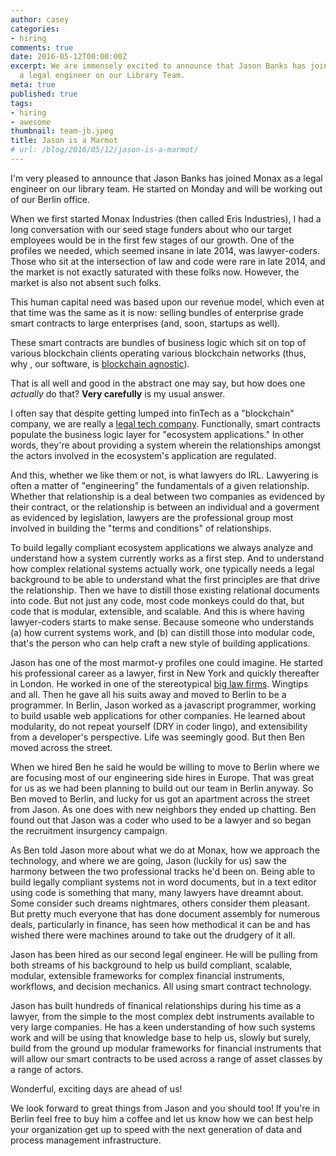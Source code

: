 ```yaml
---
author: casey
categories:
- hiring
comments: true
date: 2016-05-12T00:00:00Z
excerpt: We are immensely excited to announce that Jason Banks has joined Monax as
  a legal engineer on our Library Team.
meta: true
published: true
tags:
- hiring
- awesome
thumbnail: team-jb.jpeg
title: Jason is a Marmot
# url: /blog/2016/05/12/jason-is-a-marmot/
---
```


I'm very pleased to announce that Jason Banks has joined Monax as a legal engineer on our library team. He started on Monday and will be working out of our Berlin office.

When we first started Monax Industries (then called Eris Industries), I had a long conversation with our seed stage funders about who our target employees would be in the first few stages of our growth. One of the profiles we needed, which seemed insane in late 2014, was lawyer-coders. Those who sit at the intersection of law and code were rare in late 2014, and the market is not exactly saturated with these folks now. However, the market is also not absent such folks.

This human capital need was based upon our revenue model, which even at that time was the same as it is now: selling bundles of enterprise grade smart contracts to large enterprises (and, soon, startups as well).

These smart contracts are bundles of business logic which sit on top of various blockchain clients operating various blockchain networks (thus, why , our software, is [blockchain agnostic](/2016/04/03/wtf-is-eris/)).

That is all well and good in the abstract one may say, but how does one *actually* do that? **Very carefully** is my usual answer.

I often say that despite getting lumped into finTech as a "blockchain" company, we are really a [legal tech company](/2015/09/15/smart-contracts-intro/). Functionally, smart contracts populate the business logic layer for "ecosystem applications." In other words, they're about providing a system wherein the relationships amongst the actors involved in the ecosystem's application are regulated.

And this, whether we like them or not, is what lawyers do IRL. Lawyering is often a matter of "engineering" the fundamentals of a given relationship. Whether that relationship is a deal between two companies as evidenced by their contract, or the relationship is between an individual and a goverment as evidenced by legislation, lawyers are the professional group most involved in building the "terms and conditions" of relationships.

To build legally compliant ecosystem applications we always analyze and understand how a system currently works as a first step. And to understand how complex relational systems actually work, one typically needs a legal background to be able to understand what the first principles are that drive the relationship. Then we have to distill those existing relational documents into code. But not just any code, most code monkeys could do that, but code that is modular, extensible, and scalable. And this is where having lawyer-coders starts to make sense. Because someone who understands (a) how current systems work, and (b) can distill those into modular code, that's the person who can help craft a new style of building applications.

Jason has one of the most marmot-y profiles one could imagine. He started his professional career as a lawyer, first in New York and quickly thereafter in London. He worked in one of the stereotypical [big law firms](http://lifeinbiglaw.tumblr.com/). Wingtips and all. Then he gave all his suits away and moved to Berlin to be a programmer. In Berlin, Jason worked as a javascript programmer, working to build usable web applications for other companies. He learned about modularity, do not repeat yourself (DRY in coder lingo), and extensibility from a developer's perspective. Life was seemingly good. But then Ben moved across the street.

When we hired Ben he said he would be willing to move to Berlin where we are focusing most of our engineering side hires in Europe. That was great for us as we had been planning to build out our team in Berlin anyway. So Ben moved to Berlin, and lucky for us got an apartment across the street from Jason. As one does with new neighbors they ended up chatting. Ben found out that Jason was a coder who used to be a lawyer and so began the recruitment insurgency campaign.

As Ben told Jason more about what we do at Monax, how we approach the technology, and where we are going, Jason (luckily for us) saw the harmony between the two professional tracks he'd been on. Being able to build legally compliant systems not in word documents, but in a text editor using code is something that many, many lawyers have dreamnt about. Some consider such dreams nightmares, others consider them pleasant. But pretty much everyone that has done document assembly for numerous deals, particularly in finance, has seen how methodical it can be and has wished there were machines around to take out the drudgery of it all.

Jason has been hired as our second legal engineer. He will be pulling from both streams of his background to help us build compliant, scalable, modular, extensible frameworks for complex financial instruments, workflows, and decision mechanics. All using smart contract technology.

Jason has built hundreds of finanical relationships during his time as a lawyer, from the simple to the most complex debt instruments available to very large companies. He has a keen understanding of how such systems work and will be using that knowledge base to help us, slowly but surely, build from the ground up modular frameworks for financial instruments that will allow our smart contracts to be used across a range of asset classes by a range of actors.

Wonderful, exciting days are ahead of us!

We look forward to great things from Jason and you should too! If you're in Berlin feel free to buy him a coffee and let us know how we can best help your organization get up to speed with the next generation of data and process management infrastructure.
